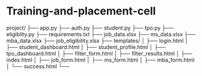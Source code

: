 # Training-and-placement-cell
project/
├── app.py
├── auth.py
├── student.py
├── tpo.py
├── eligiblity.py
├── requirements.txt
├── job_data.xlsx
├── ms_data.xlsx
├── mba_data.xlsx
├── job_eligibility.xlsx
├── templates/
│   ├── login.html
│   ├── student_dashboard.html
│   ├── student_profile.html
│   ├── tpo_dashboard.html
│   ├── filter_form.html
│   ├── filter_results.html
│   ├── index.html
│   ├── job_form.html
│   ├── ms_form.html
│   ├── mba_form.html
│   └── success.html
└──